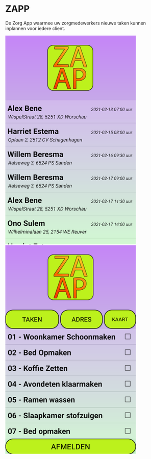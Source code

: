 # ZAPP

De Zorg App waarmee uw zorgmedewerkers nieuwe taken kunnen inplannen voor iedere client.

![Alt text](ZAPP_Screenshot.png "ZAPP Screenshot")
![Alt text](ZAPP_Screenshot2.png "ZAPP Screenshot Taken")



